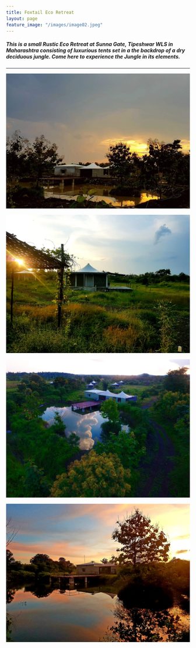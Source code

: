 ```yaml
---
title: Foxtail Eco Retreat
layout: page
feature_image: "/images/image02.jpeg"
---
```


##### This is a small Rustic Eco Retreat at Sunna Gate, **Tipeshwar WLS** in Maharashtra consisting of luxurious tents set in a the backdrop of a dry deciduous jungle. Come here to experience the Jungle in its elements.

<hr />


![Foxtail Eco Retreat](/images/image01.jpeg "Logo Title Text 1")

![Foxtail Eco Retreat](/images/image02.jpeg "Logo Title Text 1")

![Foxtail Eco Retreat](/images/image03.jpeg "Logo Title Text 1")

![Foxtail Eco Retreat](/images/image04.jpeg "Logo Title Text 1")

